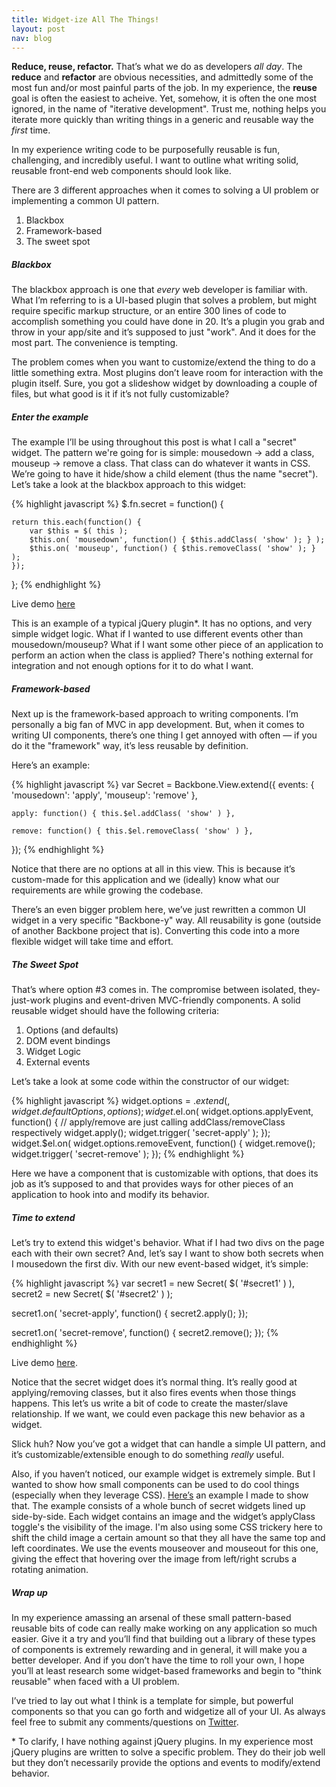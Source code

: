 ```yaml
---
title: Widget-ize All The Things!
layout: post
nav: blog
---
```


**Reduce, reuse, refactor.** That&#8217;s what we do as developers _all day_.
The **reduce** and **refactor** are obvious necessities, and admittedly some of the most fun and/or
most painful parts of the job. In my experience, the **reuse** goal is often the easiest to 
acheive. Yet, somehow, it is often the one most ignored, in the name of
"iterative development". Trust me, nothing helps you iterate more
quickly than
writing things in a generic and reusable way the _first_ time.

In my experience writing code to be purposefully reusable is fun,
challenging, and incredibly useful. I want to outline what writing
solid, reusable front-end web components should look like.

There are 3 different approaches when it comes to solving a UI problem or implementing a common UI pattern.

1. Blackbox
2. Framework-based
3. The sweet spot

##### Blackbox

The blackbox approach is one that _every_ web developer is familiar with.
What I&#8217;m referring to is a UI-based plugin that solves a problem, but
might require specific markup structure,
or an entire 300 lines of code to accomplish something you could have done in 20. It&#8217;s a plugin you grab and throw
in your app/site and it&#8217;s supposed to just "work". And it does for the most part. The convenience is tempting.

The problem comes when you want to customize/extend the thing to do a
little something extra. Most plugins don&#8217;t leave room for
interaction with the plugin itself. Sure, you got a slideshow widget by
downloading a couple of files, but what good is it if it&#8217;s not
fully customizable?

##### Enter the example

The example I&#8217;ll be using throughout this post is what I call a "secret"
widget. The pattern we're going for is simple: mousedown -> add a class,
mouseup -> remove a class. That class can do whatever it wants in CSS.
We&#8217;re going to have it hide/show a child element (thus the name
"secret").
Let&#8217;s take a look at the blackbox approach to this widget:

{% highlight javascript %}
$.fn.secret = function() {

    return this.each(function() {
        var $this = $( this );
        $this.on( 'mousedown', function() { $this.addClass( 'show' ); } );
        $this.on( 'mouseup', function() { $this.removeClass( 'show' ); } );
    });

};
{% endhighlight %}

Live demo [here](/demos/widgetize/secret.html)

This is an example of a typical jQuery plugin\*. It has no options,
and very simple widget logic. What if I wanted to use different events
other than mousedown/mouseup? What if I want some other piece of an
application to perform an action when the class is applied? There's
nothing external for integration and not enough options for it to do
what I want.

##### Framework-based

Next up is the framework-based approach to writing components. I&#8217;m
personally a big fan of MVC in app development. But, when it comes to
writing UI components, there&#8217;s one thing I get annoyed with
often &mdash; if you do it the "framework" way, it&#8217;s less reusable by
definition.

Here&#8217;s an example:

{% highlight javascript %}
var Secret = Backbone.View.extend({
    events: {
        'mousedown': 'apply',
        'mouseup': 'remove'
    },

    apply: function() { this.$el.addClass( 'show' ) },

    remove: function() { this.$el.removeClass( 'show' ) },
});
{% endhighlight %}

Notice that there are no options at all in this view. This is because
it&#8217;s custom-made for this application and we (ideally) know what our requirements are
while growing the codebase.

There&#8217;s an even bigger problem here, we&#8217;ve just rewritten a common UI
widget in a very specific "Backbone-y" way. All reusability is gone
(outside of another Backbone project that is). Converting
this code into a more flexible widget will take time and effort.

##### The Sweet Spot

That&#8217;s where option #3 comes in. The compromise between isolated,
they-just-work plugins and event-driven MVC-friendly components. A solid
reusable widget should have the following criteria:

1. Options (and defaults)
2. DOM event bindings
3. Widget Logic
4. External events

Let&#8217;s take a look at some code within the constructor of our
widget:

{% highlight javascript %}
widget.options = $.extend( {}, widget.defaultOptions, options );
widget.$el.on( widget.options.applyEvent, function() {
    // apply/remove are just calling addClass/removeClass respectively
    widget.apply();
    widget.trigger( 'secret-apply' );
});
widget.$el.on( widget.options.removeEvent, function() {
    widget.remove();
    widget.trigger( 'secret-remove' );
});
{% endhighlight %}

Here we have a component that is customizable with options, that does its
job as it&#8217;s supposed to and that provides ways for other pieces of an
application to hook into and modify its behavior.

##### Time to extend

Let&#8217;s try to extend this widget's behavior. What if I had two divs
on the page each with their own secret? And, let&#8217;s say I want to
show both secrets when I mousedown the first div.
With our new event-based widget, it&#8217;s simple:

{% highlight javascript %}
var secret1 = new Secret( $( '#secret1' ) ),
    secret2 = new Secret( $( '#secret2' ) );

secret1.on( 'secret-apply', function() {
    secret2.apply();
});

secret1.on( 'secret-remove', function() {
    secret2.remove();
});
{% endhighlight %}

Live demo [here](/demos/widgetize/secret4.html).

Notice that the secret widget does it&#8217;s normal thing. It&#8217;s really good
at applying/removing classes, but it also fires events when those things
happens. This let&#8217;s us write a bit of code to create the master/slave
relationship. If we want, we could even package this new behavior as a
widget.

Slick huh? Now you&#8217;ve got a widget that can handle a simple UI pattern,
and it&#8217;s customizable/extensible enough to do something _really_ useful.

Also, if you haven&#8217;t noticed, our example widget is extremely
simple. But I wanted to show how small components can be used to do cool
things (especially when they leverage CSS).
<a href="/demos/widgetize/secret5.html" target="_blank">Here&#8217;s</a> an example I made to show
that. The example consists of a whole bunch of secret widgets lined up side-by-side.
Each widget contains an image and the widget&#8217;s applyClass toggle's
the visibility of the image. I'm also using some CSS trickery here to
shift the child image a certain amount so that they all have the same
top and left coordinates. We use the events mouseover and mouseout for this one,
giving the effect that hovering over the image from left/right scrubs a
rotating animation.

##### Wrap up

In my experience amassing an arsenal of these small pattern-based
reusable bits of code can really make working on any application so much
easier. Give it a try and you&#8217;ll find that building out a library of
these types of components is extremely rewarding and in general, it will
make you a better developer. And if you don&#8217;t have the time to
roll your own, I hope you&#8217;ll at least
research some widget-based frameworks and begin to "think reusable" when
faced with a UI problem.

I&#8217;ve tried to lay out what I think is a template for simple, but
powerful components so that you can go forth and widgetize all of your UI.
As always feel free to submit any comments/questions on
[Twitter](http://twitter.com/tybenz).

\* To clarify, I have nothing against jQuery plugins. In my experience
most jQuery plugins are written to solve a specific problem. They do
their job well but they don&#8217;t necessarily provide
the options and events to modify/extend behavior.
